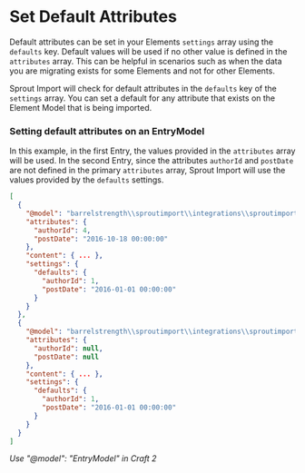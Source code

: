 # Set Default Attributes

Default attributes can be set in your Elements `settings` array using the `defaults` key. Default values will be used if no other value is defined in the `attributes` array. This can be helpful in scenarios such as when the data you are migrating exists for some Elements and not for other Elements. 

Sprout Import will check for default attributes in the `defaults` key of the `settings` array. You can set a default for any attribute that exists on the Element Model that is being imported.

### Setting default attributes on an EntryModel

In this example, in the first Entry, the values provided in the `attributes` array will be used. In the second Entry, since the attributes `authorId` and `postDate` are not defined in the primary `attributes` array, Sprout Import will use the values provided by the `defaults` settings. 

``` json
[
  {
    "@model": "barrelstrength\\sproutimport\\integrations\\sproutimport\\elements\\Entry",
    "attributes": {
      "authorId": 4,
      "postDate": "2016-10-18 00:00:00"
    },
    "content": { ... },
    "settings": {
      "defaults": {
        "authorId": 1,
        "postDate": "2016-01-01 00:00:00"
      }
    }
  },
  {
    "@model": "barrelstrength\\sproutimport\\integrations\\sproutimport\\elements\\Entry",
    "attributes": {
      "authorId": null,
      "postDate": null
    },
    "content": { ... },
    "settings": {
      "defaults": {
        "authorId": 1,
        "postDate": "2016-01-01 00:00:00"
      }
    }
  }
]
```

_Use "@model": "EntryModel" in Craft 2_